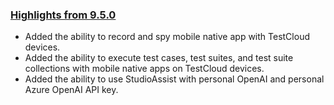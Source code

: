 ### [Highlights from 9.5.0](https://docs.katalon.com/docs/release-notes/katalon-studio/katalon-studio-release-notes-version-9.x)

* Added the ability to record and spy mobile native app with TestCloud devices.
* Added the ability to execute test cases, test suites, and test suite collections with mobile native apps on TestCloud devices. 
* Added the ability to use StudioAssist with personal OpenAI and personal Azure OpenAI API key.


